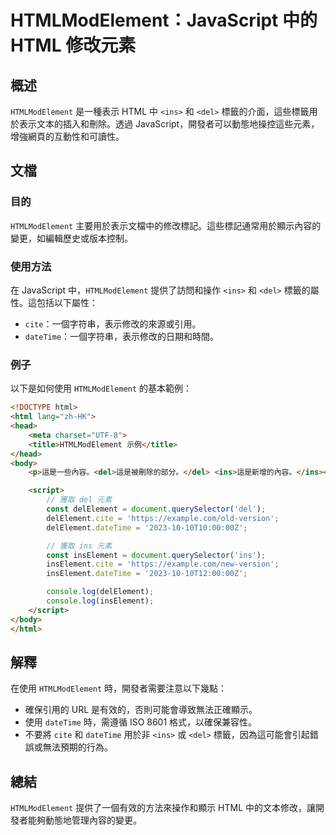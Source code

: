 <!--
Meta Description: # HTMLModElement：JavaScript 中的 HTML 修改元素 ## 概述 `HTMLModElement` 是一種表示 HTML 中 `<ins>` 和 `<del>` 標籤的介面，這些標籤用於表示文本的插入和刪除。透過 JavaScript，開發者可以動態地操控這些元素，增強網...
Meta Keywords: htmlmodelement, html, ins, del, datetime
-->

# HTMLModElement：JavaScript 中的 HTML 修改元素

## 概述
`HTMLModElement` 是一種表示 HTML 中 `<ins>` 和 `<del>` 標籤的介面，這些標籤用於表示文本的插入和刪除。透過 JavaScript，開發者可以動態地操控這些元素，增強網頁的互動性和可讀性。

## 文檔
### 目的
`HTMLModElement` 主要用於表示文檔中的修改標記。這些標記通常用於顯示內容的變更，如編輯歷史或版本控制。

### 使用方法
在 JavaScript 中，`HTMLModElement` 提供了訪問和操作 `<ins>` 和 `<del>` 標籤的屬性。這包括以下屬性：
- `cite`：一個字符串，表示修改的來源或引用。
- `dateTime`：一個字符串，表示修改的日期和時間。

### 例子
以下是如何使用 `HTMLModElement` 的基本範例：

```html
<!DOCTYPE html>
<html lang="zh-HK">
<head>
    <meta charset="UTF-8">
    <title>HTMLModElement 示例</title>
</head>
<body>
    <p>這是一些內容。<del>這是被刪除的部分。</del> <ins>這是新增的內容。</ins></p>

    <script>
        // 獲取 del 元素
        const delElement = document.querySelector('del');
        delElement.cite = 'https://example.com/old-version';
        delElement.dateTime = '2023-10-10T10:00:00Z';

        // 獲取 ins 元素
        const insElement = document.querySelector('ins');
        insElement.cite = 'https://example.com/new-version';
        insElement.dateTime = '2023-10-10T12:00:00Z';

        console.log(delElement);
        console.log(insElement);
    </script>
</body>
</html>
```

## 解釋
在使用 `HTMLModElement` 時，開發者需要注意以下幾點：
- 確保引用的 URL 是有效的，否則可能會導致無法正確顯示。
- 使用 `dateTime` 時，需遵循 ISO 8601 格式，以確保兼容性。
- 不要將 `cite` 和 `dateTime` 用於非 `<ins>` 或 `<del>` 標籤，因為這可能會引起錯誤或無法預期的行為。

## 總結
`HTMLModElement` 提供了一個有效的方法來操作和顯示 HTML 中的文本修改，讓開發者能夠動態地管理內容的變更。